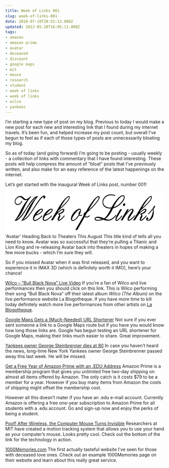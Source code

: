 ```yaml
---
title: Week of Links 001
slug: week-of-links-001
date: 2010-07-18T20:53:13.000Z
updated: 2012-05-28T16:05:11.000Z
tags:
- amazon
- amazon prime
- avatar
- deceased
- discount
- google maps
- mit
- mouse
- research
- student
- week of links
- week of links
- wilco
- yankees
---
```


<p>I’m starting a new type of post on my blog.  Previous to today I would make a new post for each new and interesting link that I found during my internet travels.  It’s been fun, and helped increase my post count, but overall I’ve begun to feel as if each of those types of posts are unnecessarily bloating my blog.</p>

<p>So as of today (and going forward) I’m going to be posting - usually weekly - a collection of links with commentary that I have found interesting.  These posts will help compress the amount of “bloat” posts that I’ve previously written, and also make for an easy reference of the latest happenings on the internet.</p>

<p>Let’s get started with the inaugural Week of Links post, number 001!</p>

<p><a href="http://blog.harrywolff.com/2010/07/week-of-links-001/"><img class="size-full wp-image-593 alignleft" title="Week of Links" src="/images/posts/2010/07/weekOfLinks.png" alt="" width="640" height="130" /></a>
<!--more-->
'Avatar' Heading Back to Theaters This August
This title kind of tells all you need to know.  Avatar was so successful that they’re pulling a Titanic and Lion King and re-releasing Avatar back into theaters in hopes of making a few more bucks - which I’m sure they will.</p>

<p>So if you missed Avatar when it was first released, and you want to experience it in IMAX 3D (which is definitely worth it IMO), here’s your chance!</p>

<p><a href="http://stereogum.com/435221/wilco-black-bull-nova-live-video/video/">Wilco – “Bull Black Nova” Live Video</a>
If you’re a fan of Wilco and live performances then you should click on this link.  This is Wilco performing their song “Bull Black Nova” off their latest album <em>Wilco (The Album) </em>on the live performance website La Blogotheque.  If you have more time to kill today definitely watch more live performances from other artists on <a href="http://blogotheque.net/">La Blogotheque</a>.</p>

<p><a href="http://mashable.com/2010/07/11/google-maps-short-url/">Google Maps Gets a (Much-Needed) URL Shortener</a>
Not sure if you ever sent someone a link to a Google Maps route but if you have you would know how long those links are.  Google has begun testing an URL shortener for Google Maps, making their links much easier to share.  Great improvement.</p>

<p><a href="http://seattletimes.nwsource.com/html/sports/2012344407_apbboobitsteinbrenner.html">Yankees owner George Steinbrenner dies at 80</a>
In case you haven’t heard the news, long-time New York Yankees owner George Steinbrenner passed away this last week.  He will be missed.</p>

<p><a href="http://lifehacker.com/5585629/get-a-free-year-of-amazon-prime-with-an-edu-address">Get a Free Year of Amazon Prime with an .EDU Address</a>
Amazon Prime is a membership program that gives you unlimited free two-day shipping on almost all items offered by Amazon.  The only catch is it costs $79 to be a member for a year.  However if you buy many items from Amazon the costs of shipping might offset the membership cost.</p>

<p>However all this doesn’t mater if you have an .edu e-mail account.  Currently Amazon is offering a free one-year subscription to Amazon Prime for all students with a .edu account.  Go and sign-up now and enjoy the perks of being a student.</p>

<p><a href="http://www.wired.com/gadgetlab/2010/07/computer-mouse-invisible/">Poof! After Wireless, the Computer Mouse Turns Invisible</a>
Researchers at MIT have created a motion tracking system that allows you to use your hand as your computer’s mouse.  Looks pretty cool.  Check out the bottom of the link for the technology in action.</p>

<p><a href="http://1000Memories.com">1000Memories.com</a>
The first actually tasteful website I’ve seen for those with deceased love ones.  Check out an example 1000Memories page on their website and learn about this really great service.</p>

